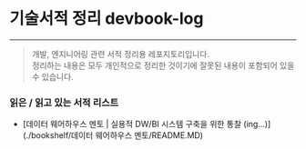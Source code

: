 # 기술서적 정리 devbook-log

-----

> 개발, 엔지니어링 관련 서적 정리용 레포지토리입니다.  
> 정리하는 내용은 모두 개인적으로 정리한 것이기에 잘못된 내용이 포함되어 있을 수 있습니다.   

### 읽은 / 읽고 있는 서적 리스트

- [데이터 웨어하우스 멘토 | 실용적 DW/BI 시스템 구축을 위한 통찰 (ing...)](./bookshelf/데이터 웨어하우스 멘토/README.MD)
